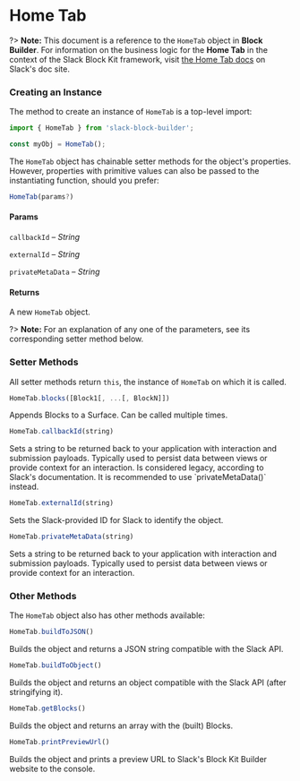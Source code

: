 # Home Tab

?> **Note:** This document is a reference to the `HomeTab` object in **Block Builder**. For information on the business logic for the **Home Tab** in the context of the Slack Block Kit framework, visit [the Home Tab docs](https:&#x2F;&#x2F;api.slack.com&#x2F;reference&#x2F;surfaces&#x2F;views) on Slack's doc site.

### Creating an Instance 

The method to create an instance of `HomeTab` is a top-level import:

```javascript
import { HomeTab } from 'slack-block-builder';

const myObj = HomeTab();
```


The `HomeTab` object has chainable setter methods for the object's properties. However, properties with primitive values can also be passed to the instantiating function, should you prefer:

```javascript
HomeTab(params?)
```

#### Params

`callbackId` – *String*

`externalId` – *String*

`privateMetaData` – *String*

#### Returns

A new `HomeTab` object.

?> **Note:** For an explanation of any one of the parameters, see its corresponding setter method below.

### Setter Methods

All setter methods return `this`, the instance of `HomeTab` on which it is called.

```javascript
HomeTab.blocks([Block1[, ...[, BlockN]])
```

Appends Blocks to a Surface. Can be called multiple times.
```javascript
HomeTab.callbackId(string)
```

Sets a string to be returned back to your application with interaction and submission payloads. Typically used to persist data between views or provide context for an interaction. Is considered legacy, according to Slack&#39;s documentation. It is recommended to use &#x60;privateMetaData()&#x60; instead.
```javascript
HomeTab.externalId(string)
```

Sets the Slack-provided ID for Slack to identify the object.
```javascript
HomeTab.privateMetaData(string)
```

Sets a string to be returned back to your application with interaction and submission payloads. Typically used to persist data between views or provide context for an interaction.


### Other Methods

The `HomeTab` object also has other methods available:

```javascript
HomeTab.buildToJSON()
```

Builds the object and returns a JSON string compatible with the Slack API.
```javascript
HomeTab.buildToObject()
```

Builds the object and returns an object compatible with the Slack API (after stringifying it).
```javascript
HomeTab.getBlocks()
```

Builds the object and returns an array with the (built) Blocks.
```javascript
HomeTab.printPreviewUrl()
```

Builds the object and prints a preview URL to Slack's Block Kit Builder website to the console.

